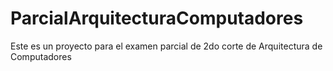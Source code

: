 # ParcialArquitecturaComputadores
Este es un proyecto para el examen parcial de 2do corte de Arquitectura de Computadores
